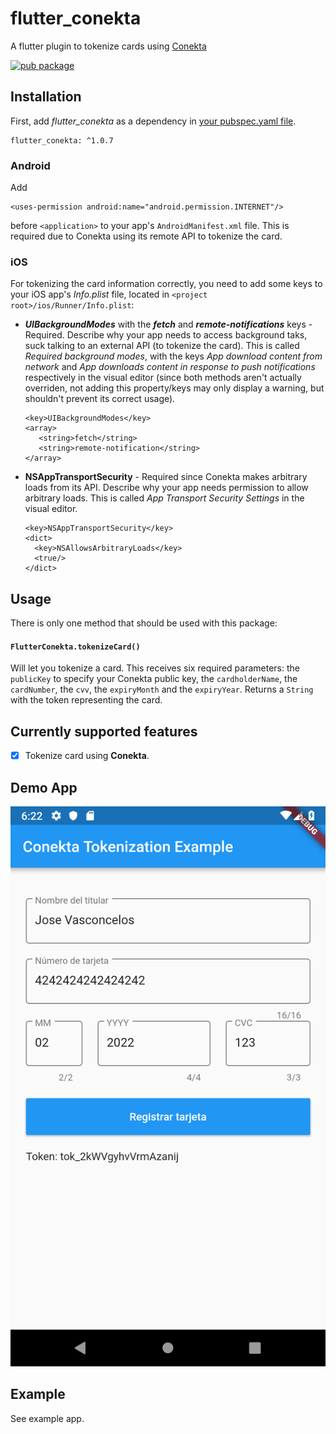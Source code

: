# flutter_conekta

A flutter plugin to tokenize cards using [Conekta](https://www.conekta.com/)

[![pub package](https://img.shields.io/pub/v/flutter_conekta.svg)](https://pub.dartlang.org/packages/flutter_conekta)

## Installation

First, add _flutter_conekta_ as a dependency in [your pubspec.yaml file](https://flutter.io/platform-plugins/).

```
flutter_conekta: ^1.0.7
```

### Android

Add

```
<uses-permission android:name="android.permission.INTERNET"/>
```

before `<application>` to your app's `AndroidManifest.xml` file. This is required due to Conekta using its remote API to tokenize the card.

### iOS

For tokenizing the card information correctly, you need to add some keys to your iOS app's _Info.plist_ file, located in `<project root>/ios/Runner/Info.plist`:

- **_UIBackgroundModes_** with the **_fetch_** and **_remote-notifications_** keys - Required. Describe why your app needs to access background taks, suck talking to an external API (to tokenize the card). This is called _Required background modes_, with the keys _App download content from network_ and _App downloads content in response to push notifications_ respectively in the visual editor (since both methods aren't actually overriden, not adding this property/keys may only display a warning, but shouldn't prevent its correct usage).

  ```
  <key>UIBackgroundModes</key>
  <array>
     <string>fetch</string>
     <string>remote-notification</string>
  </array>
  ```

- **NSAppTransportSecurity** - Required since Conekta makes arbitrary loads from its API. Describe why your app needs permission to allow arbitrary loads. This is called _App Transport Security Settings_ in the visual editor.

  ```
  <key>NSAppTransportSecurity</key>
  <dict>
    <key>NSAllowsArbitraryLoads</key>
    <true/>
  </dict>
  ```

## Usage

There is only one method that should be used with this package:

#### `FlutterConekta.tokenizeCard()`

Will let you tokenize a card. This receives six required parameters: the `publicKey` to specify your Conekta public key, the `cardholderName`, the `cardNumber`, the `cvv`, the `expiryMonth` and the `expiryYear`. Returns a `String` with the token representing the card.

## Currently supported features

- [x] Tokenize card using **Conekta**.

## Demo App

![Demo](https://github.com/MiguelGT98/flutter_conekta/blob/master/example/example.png)

## Example

See example app.
